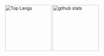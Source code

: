 
<p align="left"> 
  <img alt="Top Langs" height="150px" src="https://github-readme-stats.vercel.app/api/top-langs/?username=ryouhei24&layout=compact&show_icons=true&theme=onedark" />
  <img alt="github stats" height="150px" src="https://github-readme-stats.vercel.app/api?username=ryouhei24&theme=onedark&show_icons=ture" />
</p>
